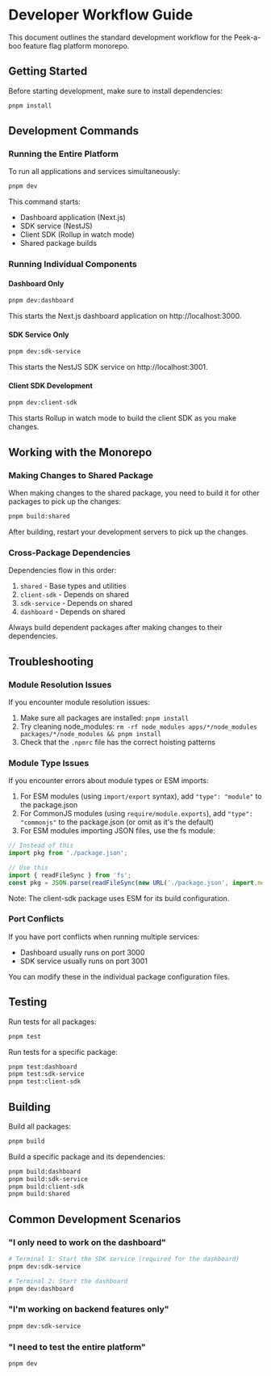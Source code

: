 # Developer Workflow Guide

This document outlines the standard development workflow for the Peek-a-boo feature flag platform monorepo.

## Getting Started

Before starting development, make sure to install dependencies:

```bash
pnpm install
```

## Development Commands

### Running the Entire Platform

To run all applications and services simultaneously:

```bash
pnpm dev
```

This command starts:
- Dashboard application (Next.js)
- SDK service (NestJS)
- Client SDK (Rollup in watch mode)
- Shared package builds

### Running Individual Components

#### Dashboard Only

```bash
pnpm dev:dashboard
```

This starts the Next.js dashboard application on http://localhost:3000.

#### SDK Service Only

```bash
pnpm dev:sdk-service
```

This starts the NestJS SDK service on http://localhost:3001.

#### Client SDK Development

```bash
pnpm dev:client-sdk
```

This starts Rollup in watch mode to build the client SDK as you make changes.

## Working with the Monorepo

### Making Changes to Shared Package

When making changes to the shared package, you need to build it for other packages to pick up the changes:

```bash
pnpm build:shared
```

After building, restart your development servers to pick up the changes.

### Cross-Package Dependencies

Dependencies flow in this order:
1. `shared` - Base types and utilities
2. `client-sdk` - Depends on shared
3. `sdk-service` - Depends on shared
4. `dashboard` - Depends on shared

Always build dependent packages after making changes to their dependencies.

## Troubleshooting

### Module Resolution Issues

If you encounter module resolution issues:

1. Make sure all packages are installed: `pnpm install`
2. Try cleaning node_modules: `rm -rf node_modules apps/*/node_modules packages/*/node_modules && pnpm install`
3. Check that the `.npmrc` file has the correct hoisting patterns

### Module Type Issues

If you encounter errors about module types or ESM imports:

1. For ESM modules (using `import/export` syntax), add `"type": "module"` to the package.json
2. For CommonJS modules (using `require/module.exports`), add `"type": "commonjs"` to the package.json (or omit as it's the default)
3. For ESM modules importing JSON files, use the fs module:

```javascript
// Instead of this
import pkg from './package.json';

// Use this
import { readFileSync } from 'fs';
const pkg = JSON.parse(readFileSync(new URL('./package.json', import.meta.url), 'utf8'));
```

Note: The client-sdk package uses ESM for its build configuration.

### Port Conflicts

If you have port conflicts when running multiple services:

- Dashboard usually runs on port 3000
- SDK service usually runs on port 3001

You can modify these in the individual package configuration files.

## Testing

Run tests for all packages:

```bash
pnpm test
```

Run tests for a specific package:

```bash
pnpm test:dashboard
pnpm test:sdk-service
pnpm test:client-sdk
```

## Building

Build all packages:

```bash
pnpm build
```

Build a specific package and its dependencies:

```bash
pnpm build:dashboard
pnpm build:sdk-service
pnpm build:client-sdk
pnpm build:shared
```

## Common Development Scenarios

### "I only need to work on the dashboard"

```bash
# Terminal 1: Start the SDK service (required for the dashboard)
pnpm dev:sdk-service

# Terminal 2: Start the dashboard
pnpm dev:dashboard
```

### "I'm working on backend features only"

```bash
pnpm dev:sdk-service
```

### "I need to test the entire platform"

```bash
pnpm dev
``` 
